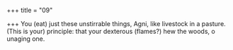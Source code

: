+++
title = "09"

+++
You (eat) just these unstirrable things, Agni, like livestock in a pasture. (This is your) principle: that your dexterous (flames?) hew the woods, o  unaging one.
